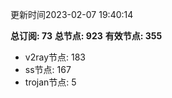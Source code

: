 更新时间2023-02-07 19:40:14

**总订阅: 73**
**总节点: 923**
**有效节点: 355**
- v2ray节点: 183
- ss节点: 167
- trojan节点: 5
